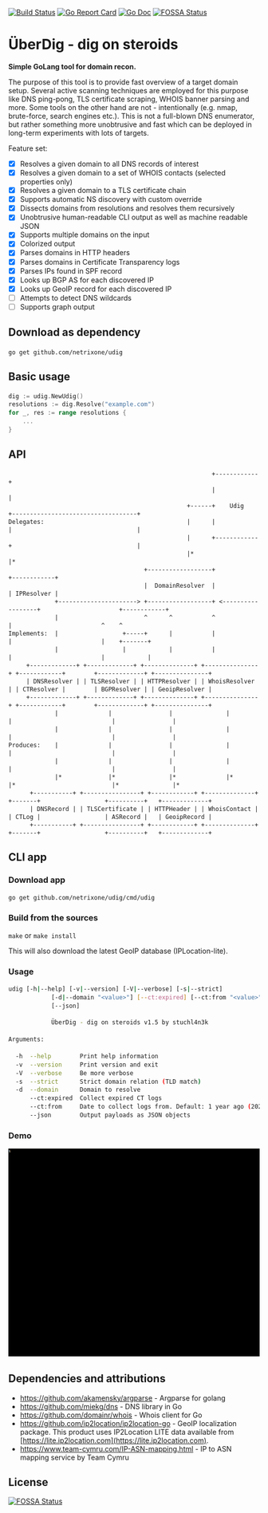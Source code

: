 [![Build Status](https://travis-ci.com/netrixone/udig.svg?branch=master)](https://travis-ci.com/netrixone/udig)
[![Go Report Card](https://goreportcard.com/badge/github.com/netrixone/udig)](https://goreportcard.com/report/github.com/netrixone/udig)
[![Go Doc](https://godoc.org/github.com/netrixone/udig?status.svg)](https://godoc.org/github.com/netrixone/udig)
[![FOSSA Status](https://app.fossa.io/api/projects/git%2Bgithub.com%2Fnetrixone%2Fudig.svg?type=shield)](https://app.fossa.io/projects/git%2Bgithub.com%2Fnetrixone%2Fudig?ref=badge_shield)

# ÜberDig - dig on steroids

**Simple GoLang tool for domain recon.**

The purpose of this tool is to provide fast overview of a target domain setup. Several active scanning techniques
are employed for this purpose like DNS ping-pong, TLS certificate scraping, WHOIS banner parsing and more. 
Some tools on the other hand are not - intentionally (e.g. nmap, brute-force, search engines etc.). This is not 
a full-blown DNS enumerator, but rather something more unobtrusive and fast which can be deployed in long-term 
experiments with lots of targets.

Feature set:

- [x] Resolves a given domain to all DNS records of interest
- [x] Resolves a given domain to a set of WHOIS contacts (selected properties only)
- [x] Resolves a given domain to a TLS certificate chain
- [x] Supports automatic NS discovery with custom override
- [x] Dissects domains from resolutions and resolves them recursively
- [x] Unobtrusive human-readable CLI output as well as machine readable JSON
- [x] Supports multiple domains on the input
- [x] Colorized output
- [x] Parses domains in HTTP headers
- [x] Parses domains in Certificate Transparency logs
- [x] Parses IPs found in SPF record
- [x] Looks up BGP AS for each discovered IP
- [x] Looks up GeoIP record for each discovered IP
- [ ] Attempts to detect DNS wildcards
- [ ] Supports graph output

## Download as dependency

`go get github.com/netrixone/udig`

## Basic usage

```go
dig := udig.NewUdig()
resolutions := dig.Resolve("example.com")
for _, res := range resolutions {
	...
}
```

## API

```
                                                         +------------+
                                                         |            |
                                                  +------+    Udig    +-----------------------------------+
Delegates:                                        |      |            |                                   |
                                                  |      +------------+                                   |
                                                  |*                                                      |*
                                      +------------------+                                           +------------+
                                      |  DomainResolver  |                                           | IPResolver |
             +----------------------> +------------------+ <------------------+                      +------------+
             |                        ^      ^           ^                    |                         ^    ^
Implements:  |                  +-----+      |           |                    |                         |    +-------+
             |                  |            |           |                    |                         |            |
     +-------------+ +-------------+ +--------------+ +---------------+ +------------+        +-------------+ +---------------+
     | DNSResolver | | TLSResolver | | HTTPResolver | | WhoisResolver | | CTResolver |        | BGPResolver | | GeoipResolver |
     +-------------+ +-------------+ +--------------+ +---------------+ +------------+        +-------------+ +---------------+
             |              |                |               |             |                            |                |
             |              |                |               |             |                            |                |
Produces:    |              |                |               |             |                            |                |
             |              |                |               |             |                            |                |
             |*             |*               |*              |*            |*                           |*               |*
      +-----------+ +----------------+ +------------+ +--------------+ +-------+                  +----------+   +-------------+
      | DNSRecord | | TLSCertificate | | HTTPHeader | | WhoisContact | | CTLog |                  | ASRecord |   | GeoipRecord |
      +-----------+ +----------------+ +------------+ +--------------+ +-------+                  +----------+   +-------------+

```

## CLI app

### Download app

`go get github.com/netrixone/udig/cmd/udig`

### Build from the sources

`make` or `make install`

This will also download the latest GeoIP database (IPLocation-lite).

### Usage

```bash
udig [-h|--help] [-v|--version] [-V|--verbose] [-s|--strict]
            [-d|--domain "<value>"] [--ct:expired] [--ct:from "<value>"]
            [--json]

            ÜberDig - dig on steroids v1.5 by stuchl4n3k

Arguments:

  -h  --help        Print help information
  -v  --version     Print version and exit
  -V  --verbose     Be more verbose
  -s  --strict      Strict domain relation (TLD match)
  -d  --domain      Domain to resolve
      --ct:expired  Collect expired CT logs
      --ct:from     Date to collect logs from. Default: 1 year ago (2022-11-10)
      --json        Output payloads as JSON objects
```

### Demo

![udig demo](doc/res/udig_demo.gif)

## Dependencies and attributions

* https://github.com/akamensky/argparse - Argparse for golang
* https://github.com/miekg/dns - DNS library in Go 
* https://github.com/domainr/whois - Whois client for Go
* https://github.com/ip2location/ip2location-go - GeoIP localization package. This product uses IP2Location LITE data available from [https://lite.ip2location.com](https://lite.ip2location.com).
* https://www.team-cymru.com/IP-ASN-mapping.html - IP to ASN mapping service by Team Cymru

## License
[![FOSSA Status](https://app.fossa.io/api/projects/git%2Bgithub.com%2Fnetrixone%2Fudig.svg?type=large)](https://app.fossa.io/projects/git%2Bgithub.com%2Fnetrixone%2Fudig?ref=badge_large)
